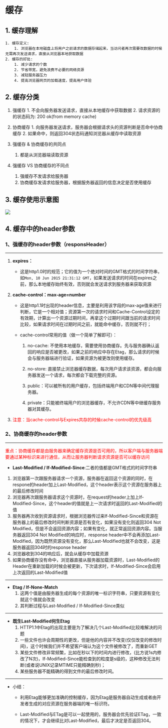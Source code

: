 # 缓存
## 1. 缓存理解
    1. 缓存定义:
        1. 浏览器在本地磁盘上将用户之前请求的数据存储起来，当访问者再次需要改数据的时候无需再次发送请求，直接从浏览器本地获取数据
    2. 缓存的好处:
        1. 减少请求的个数
        2. 节省带宽，避免浪费不必要的网络资源
        3. 减轻服务器压力
        4. 提高浏览器网页的加载速度，提高用户体验

## 2. 缓存分类
1. 强缓存
             1. 不会向服务器发送请求，直接从本地缓存中获取数据
             2. 请求资源的的状态码为: 200 ok(from memory cache)
2. 协商缓存
             1. 向服务器发送请求，服务器会根据请求头的资源判断是否命中协商缓存
                 2. 如果命中，则返回304状态码通知浏览器从缓存中读取资源

  3. 强缓存 & 协商缓存的共同点
        1. 都是从浏览器端读取资源
  4. 强缓存 VS 协商缓存的不同点
     1. 强缓存不发请求给服务器
     2. 协商缓存发请求给服务器，根据服务器返回的信息决定是否使用缓存

## 3. 缓存使用示意图
![](https://s2.ax1x.com/2019/06/17/V7f829.png)
## 4. 缓存中的header参数
### 1、强缓存的header参数（responsHeader）

----------

  1. **expires：**

        - 这是http1.0时的规范；它的值为一个绝对时间的GMT格式的时间字符串，如```Mon, 10 Jun 2015 21:31:12 GMT```，如果发送请求的时间在expires之前，那么本地缓存始终有效，否则就会发送请求到服务器来获取资源
  2. **cache-control：max-age=number**

        - 这是http1.1时出现的header信息，主要是利用该字段的max-age值来进行判断，它是一个相对值；资源第一次的请求时间和Cache-Control设定的有效期，计算出一个资源过期时间，再拿这个过期时间跟当前的请求时间比较，如果请求时间在过期时间之前，就能命中缓存，否则就不行；

        - cache-control常用的值（做一个简单了解即可）：

          1) no-cache: 不使用本地缓存，需要使用协商缓存。先与服务器确认返回的响应是否被更改，如果之前的响应中存在Etag，那么请求的时候会与服务器端进行验证，如果资源为被更改则使用缓存。

          2) no-store: 直接禁止浏览器缓存数据，每次用户请求该资源，都会向服务器发送一个请求，每次都会下载完整的资源。

          3) public：可以被所有的用户缓存，包括终端用户和CDN等中间代理服务器。

          4) private：只能被终端用户的浏览器缓存，不允许CDN等中继缓存服务器对其缓存。

3. <font color=red>注意：当cache-control与Expires共存的时候cache-control的优先级高</font>

### 2、协商缓存的header参数

----------

  <font color=red> 重点：协商缓存都是由服务器来确定缓存资源是否可用的，所以客户端与服务器端要通过某种标识来进行通信，从而让服务器判断请求资源是否可以缓存访问</font>

  * **Last-Modified / If-Modified-Since**:二者的值都是GMT格式的时间字符串
   1.  浏览器第一次跟服务器请求一个资源，服务器在返回这个资源的同时，在respone的header加上Last-Modified，这个header表示这个资源在服务器上的最后修改时间
   2. 浏览器再次跟服务器请求这个资源时，在request的header上加上If-Modified-Since，这个header的值就是上一次请求时返回的Last-Modified的值
   3. 服务器再次收到资源请求时，根据浏览器传过来If-Modified-Since和资源在服务器上的最后修改时间判断资源是否有变化，如果没有变化则返回304 Not Modified，但是不会返回资源内容；如果有变化，就正常返回资源内容。当服务器返回304 Not Modified的响应时，response header中不会再添加Last-Modified，因为既然资源没有变化，那么Last-Modified也就不会改变，这是服务器返回304时的response header
   4. 浏览器收到304的响应后，就会从缓存中加载资源
   5. 如果协商缓存没有命中，浏览器直接从服务器加载资源时，Last-Modified的Header在重新加载的时候会被更新，下次请求时，If-Modified-Since会启用上次返回的Last-Modified值

-----------
   * **Etag / If-None-Match**
     1. 这两个值是由服务器生成的每个资源的唯一标识字符串，只要资源有变化就这个值就会改变
     2. 其判断过程与Last-Modified / If-Modified-Since类似
     
-----------
  * **既生Last-Modified何生Etag**
    1. HTTP1.1中Etag的出现主要是为了解决几个Last-Modified比较难解决的问题
    2. 一些文件也许会周期性的更改，但是他的内容并不改变(仅仅改变的修改时间)，这个时候我们并不希望客户端认为这个文件被修改了，而重新GET
    3. 某些文件修改非常频繁，比如在秒以下的时间内进行修改，(比方说1s内修改了N次)，If-Modified-Since能检查到的粒度是s级的，这种修改无法判断(或者说UNIX记录MTIME只能精确到秒)；
    4. 某些服务器不能精确的得到文件的最后修改时间。
    
-----------
  * 小结：
    * 利用Etag能够更加准确的控制缓存，因为Etag是服务器自动生成或者由开发者生成的对应资源在服务器端的唯一标识符。

    * Last-Modified与ETag是可以一起使用的，服务器会优先验证ETag，一致的情况下，才会继续比对Last-Modified，最后才决定是否返回304。
